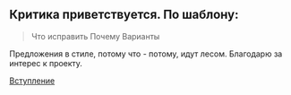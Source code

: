 ## Критика приветствуется. По шаблону:
> Что исправить
> Почему
> Варианты

Предложения в стиле, потому что - потому, идут лесом.
Благодарю за интерес к проекту.

[Вступление](readme/Вступление)
